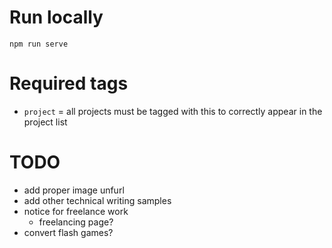 # Run locally
`npm run serve`

# Required tags
* `project` = all projects must be tagged with this to correctly appear in the project list

# TODO
- add proper image unfurl
- add other technical writing samples
- notice for freelance work
  - freelancing page?
- convert flash games?
